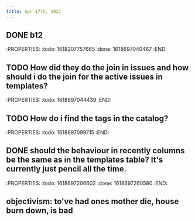 ```yaml
---
title: Apr 17th, 2021
---
```


## DONE b12
:PROPERTIES:
:todo: 1618207757665
:done: 1618697040467
:END:
## TODO How did they do the join in issues and how should i do the join for the active issues in templates?
:PROPERTIES:
:todo: 1618697044439
:END:
## TODO How do i find the tags in the catalog?
:PROPERTIES:
:todo: 1618697099715
:END:
## DONE should the behaviour in recently columns be the same as in the templates table? It's currently just pencil all the time.
:PROPERTIES:
:todo: 1618697206602
:done: 1618697260580
:END:
## objectivism: to've had ones mother die, house burn down, is bad
